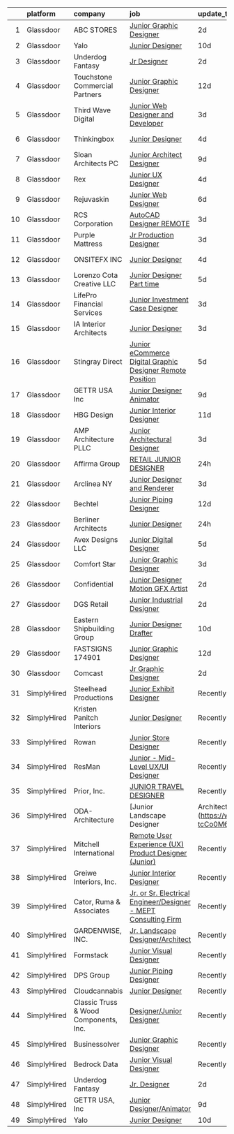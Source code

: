 

|    | platform    | company                               | job                                                                                                                                                                                                                                                                                                                                                                                                                                                                                                                                                                                                                                                                                                                                                                                                                                                                                                                                                                                                                                                                                                                                                                                                                                                                                                                                                                                                                                                                                                                                                      | update_time   | location            |
|---:|:------------|:--------------------------------------|:---------------------------------------------------------------------------------------------------------------------------------------------------------------------------------------------------------------------------------------------------------------------------------------------------------------------------------------------------------------------------------------------------------------------------------------------------------------------------------------------------------------------------------------------------------------------------------------------------------------------------------------------------------------------------------------------------------------------------------------------------------------------------------------------------------------------------------------------------------------------------------------------------------------------------------------------------------------------------------------------------------------------------------------------------------------------------------------------------------------------------------------------------------------------------------------------------------------------------------------------------------------------------------------------------------------------------------------------------------------------------------------------------------------------------------------------------------------------------------------------------------------------------------------------------------|:--------------|:--------------------|
|  1 | Glassdoor   | ABC STORES                            | [Junior Graphic Designer](https://www.glassdoor.com/partner/jobListing.htm?pos=117&ao=1136043&s=58&guid=000001815bdef9078d5c4ee66fdde3e6&src=GD_JOB_AD&t=SR&vt=w&ea=1&cs=1_fe75d8ee&cb=1655103748656&jobListingId=1007932047438&jrtk=3-0-1g5dttu9cr18s801-1g5dttu9qi6hp800-581b587e09c269dd-)                                                                                                                                                                                                                                                                                                                                                                                                                                                                                                                                                                                                                                                                                                                                                                                                                                                                                                                                                                                                                                                                                                                                                                                                                                                            | 2d            | Honolulu, HI        |
|  2 | Glassdoor   | Yalo                                  | [Junior Designer](https://www.glassdoor.com/partner/jobListing.htm?pos=116&ao=1136043&s=58&guid=000001815bdef9078d5c4ee66fdde3e6&src=GD_JOB_AD&t=SR&vt=w&ea=1&cs=1_47cf3c9d&cb=1655103748656&jobListingId=1007915051703&jrtk=3-0-1g5dttu9cr18s801-1g5dttu9qi6hp800-4f6cd1d169ecbdb3-)                                                                                                                                                                                                                                                                                                                                                                                                                                                                                                                                                                                                                                                                                                                                                                                                                                                                                                                                                                                                                                                                                                                                                                                                                                                                    | 10d           | Remote              |
|  3 | Glassdoor   | Underdog Fantasy                      | [Jr  Designer](https://www.glassdoor.com/partner/jobListing.htm?pos=109&ao=1136043&s=58&guid=000001815bdef9078d5c4ee66fdde3e6&src=GD_JOB_AD&t=SR&vt=w&cs=1_392d1051&cb=1655103748653&jobListingId=1007932103503&jrtk=3-0-1g5dttu9cr18s801-1g5dttu9qi6hp800-88605f5ca8597a17-)                                                                                                                                                                                                                                                                                                                                                                                                                                                                                                                                                                                                                                                                                                                                                                                                                                                                                                                                                                                                                                                                                                                                                                                                                                                                            | 2d            | Remote              |
|  4 | Glassdoor   | Touchstone Commercial Partners        | [Junior Graphic Designer](https://www.glassdoor.com/partner/jobListing.htm?pos=111&ao=1136043&s=58&guid=000001815bdef9078d5c4ee66fdde3e6&src=GD_JOB_AD&t=SR&vt=w&ea=1&cs=1_4e8e7daa&cb=1655103748654&jobListingId=1007905939785&jrtk=3-0-1g5dttu9cr18s801-1g5dttu9qi6hp800-b61bf675648c0073-)                                                                                                                                                                                                                                                                                                                                                                                                                                                                                                                                                                                                                                                                                                                                                                                                                                                                                                                                                                                                                                                                                                                                                                                                                                                            | 12d           | San Francisco, CA   |
|  5 | Glassdoor   | Third Wave Digital                    | [Junior Web Designer and Developer](https://www.glassdoor.com/partner/jobListing.htm?pos=128&ao=1136043&s=58&guid=000001815bdef9078d5c4ee66fdde3e6&src=GD_JOB_AD&t=SR&vt=w&cs=1_0741660d&cb=1655103748658&jobListingId=1007930419471&jrtk=3-0-1g5dttu9cr18s801-1g5dttu9qi6hp800-c8a9a5f532d509ba-)                                                                                                                                                                                                                                                                                                                                                                                                                                                                                                                                                                                                                                                                                                                                                                                                                                                                                                                                                                                                                                                                                                                                                                                                                                                       | 3d            | Macon, GA           |
|  6 | Glassdoor   | Thinkingbox                           | [Junior Designer](https://www.glassdoor.com/partner/jobListing.htm?pos=122&ao=1136043&s=58&guid=000001815bdef9078d5c4ee66fdde3e6&src=GD_JOB_AD&t=SR&vt=w&ea=1&cs=1_94512a9f&cb=1655103748657&jobListingId=1007927014473&jrtk=3-0-1g5dttu9cr18s801-1g5dttu9qi6hp800-903ec7d3e92af455-)                                                                                                                                                                                                                                                                                                                                                                                                                                                                                                                                                                                                                                                                                                                                                                                                                                                                                                                                                                                                                                                                                                                                                                                                                                                                    | 4d            | Salt Lake City, UT  |
|  7 | Glassdoor   | Sloan Architects  PC                  | [Junior Architect Designer](https://www.glassdoor.com/partner/jobListing.htm?pos=127&ao=1136043&s=58&guid=000001815bdef9078d5c4ee66fdde3e6&src=GD_JOB_AD&t=SR&vt=w&ea=1&cs=1_54332a76&cb=1655103748658&jobListingId=1007916160874&jrtk=3-0-1g5dttu9cr18s801-1g5dttu9qi6hp800-5f6489a6010ca54a-)                                                                                                                                                                                                                                                                                                                                                                                                                                                                                                                                                                                                                                                                                                                                                                                                                                                                                                                                                                                                                                                                                                                                                                                                                                                          | 9d            | Millbrook, NY       |
|  8 | Glassdoor   | Rex                                   | [Junior UX Designer](https://www.glassdoor.com/partner/jobListing.htm?pos=123&ao=1136043&s=58&guid=000001815bdef9078d5c4ee66fdde3e6&src=GD_JOB_AD&t=SR&vt=w&cs=1_278f5a8f&cb=1655103748657&jobListingId=1007927298805&jrtk=3-0-1g5dttu9cr18s801-1g5dttu9qi6hp800-4d2d944c74e4e317-)                                                                                                                                                                                                                                                                                                                                                                                                                                                                                                                                                                                                                                                                                                                                                                                                                                                                                                                                                                                                                                                                                                                                                                                                                                                                      | 4d            | Austin, TX          |
|  9 | Glassdoor   | Rejuvaskin                            | [Junior Web Designer](https://www.glassdoor.com/partner/jobListing.htm?pos=130&ao=1136043&s=58&guid=000001815bdef9078d5c4ee66fdde3e6&src=GD_JOB_AD&t=SR&vt=w&ea=1&cs=1_4d4cf273&cb=1655103748658&jobListingId=1007920743905&jrtk=3-0-1g5dttu9cr18s801-1g5dttu9qi6hp800-4dc2cc93caf86dea-)                                                                                                                                                                                                                                                                                                                                                                                                                                                                                                                                                                                                                                                                                                                                                                                                                                                                                                                                                                                                                                                                                                                                                                                                                                                                | 6d            | Tampa, FL           |
| 10 | Glassdoor   | RCS Corporation                       | [AutoCAD Designer  REMOTE](https://www.glassdoor.com/partner/jobListing.htm?pos=108&ao=1110586&s=58&guid=000001815bdef9078d5c4ee66fdde3e6&src=GD_JOB_AD&t=SR&vt=w&ea=1&cs=1_e0944955&cb=1655103748653&jobListingId=1007929746151&cpc=47CFDC01B3F81FAC&jrtk=3-0-1g5dttu9cr18s801-1g5dttu9qi6hp800-84931dfff3137969--6NYlbfkN0Ap6wMFXUUZlk7_bcngHGlPSO8u_zKMOa3H7Zjjw43xN16ylzgw0FVAuo3Y24qqXJVPKXWtnNL8MJIclpCeVvEsL2iu-jl90DninewE6RO3O8nL4sLNglBXkQjMKBCl8Ty5IFVUovo8Lm896lB2Xy7VfIqxMPb0yIIFUUmKJSAwUEPBbRHjwr0dOrVWlHwD_p2PQ6G-7y-gZ56FO_iQY82RqQW13wMIQFyEKBnIc5xGGnjEJRp1_59f6xUYst3XkUdOyV6V2FIrwIbccq6bMsz3jLHsBGxl3sxaR-FH6ybgVluR30IaDfRxYkBY1TgngknVFjiyclO_gz406pduYhbNgt8i9UVwRUHrFjWaKIqAzdWcfXtYClMROJELPbXSJ1yCLIWwJnFxCvKHTOEzovouRrWXW-twg2BFF1ChmHegSbC-t7x6i_U4cdUFlZy8Gz_6Y-tNtaXxErDGJeOEHzf5U18MnB4sdKHRtvoln2WM75zt28jarRvQShcOVC8lotgx35tsmMwCAya_nMX4Rqk2)                                                                                                                                                                                                                                                                                                                                                                                                                                                                                                                                                                                                                                                                      | 3d            | Raleigh, NC         |
| 11 | Glassdoor   | Purple Mattress                       | [Jr Production Designer](https://www.glassdoor.com/partner/jobListing.htm?pos=121&ao=1136043&s=58&guid=000001815bdef9078d5c4ee66fdde3e6&src=GD_JOB_AD&t=SR&vt=w&cs=1_04ea3dc5&cb=1655103748657&jobListingId=1007929049078&jrtk=3-0-1g5dttu9cr18s801-1g5dttu9qi6hp800-c2a77279ae547434-)                                                                                                                                                                                                                                                                                                                                                                                                                                                                                                                                                                                                                                                                                                                                                                                                                                                                                                                                                                                                                                                                                                                                                                                                                                                                  | 3d            | Lehi, UT            |
| 12 | Glassdoor   | ONSITEFX INC                          | [Junior Designer](https://www.glassdoor.com/partner/jobListing.htm?pos=102&ao=1110586&s=58&guid=000001815bdef9078d5c4ee66fdde3e6&src=GD_JOB_AD&t=SR&vt=w&ea=1&cs=1_5b2c2b75&cb=1655103748653&jobListingId=1007926774563&cpc=1EC006BEB16B588D&jrtk=3-0-1g5dttu9cr18s801-1g5dttu9qi6hp800-327c7a75df395174--6NYlbfkN0D788tVLZnHYB2JKTLmCXo4PydfvtZKcdbYx6lxKaz3IsjpekL0mtLl_mEPyEElpRi0zlTR1gW8iYqrpvgYQeszcGuNLrt-6zBEzBgXaiSsuAREbrpINu3pc4nrVk92qvstuOBueU-VBg_HXv6J6daeTYBdPQPEb4w24VtzISx2_3aKTq7WmUNtenOujNnXDOfL3xKDy6T1hIrM72mW58fjy5kyTJ2uwwWsv3NpOG6JXBXh-80xlTDWt8e1LiwttB26W8o7Jj5bvGGNDtf1rNHeUp2kb03HrGSYFTz2UiMWfoCq-HEHCna-nZKyTXgedw3U7r0QdxpupAjlK6iHJ0dymWKt0oUWYHrxiu5C__18NuVzOa1o86de_KZjkVsAPzM7sDFo6Ddg0v0W2RTkhJLF935Hyi_X_cCedZJgCCtSE4AY42msOzxugouxO1tQDeE1_q6MgPVsP_O9GYkzB3c-JxwLgg1cRmu1qlKMFNZ6fw_buPVAySwPiY3Yc4L1xqE%3D)                                                                                                                                                                                                                                                                                                                                                                                                                                                                                                                                                                                                                                                                                                 | 4d            | Deer Park, NY       |
| 13 | Glassdoor   | Lorenzo Cota Creative  LLC            | [Junior Designer  Part time ](https://www.glassdoor.com/partner/jobListing.htm?pos=105&ao=1110586&s=58&guid=000001815bdef9078d5c4ee66fdde3e6&src=GD_JOB_AD&t=SR&vt=w&ea=1&cs=1_ca4c2a37&cb=1655103748653&jobListingId=1007923480452&cpc=1FDE87803EF93CD3&jrtk=3-0-1g5dttu9cr18s801-1g5dttu9qi6hp800-735a1c234262dfab--6NYlbfkN0Aphv0BhfNSBw_0ebCVkaSkZ7Xt6eccFdKnnxJP8a7IHuizo12-A27A158Iz0MNhBEEK-C4GiQCNV4sNA13r5TCFWSjCQ7K5gAIsD_DYJDxuMG8i_OEVyYhsJ78g1o3BJy0czUD6PEuEzskCYCW7CDjyWY6iuUKzUCERg4H25VO4XdbcrCZVn-chxVrWtb9mtlfk4jo_DOs6r2nsBMNA8XlU4--CsHLj2TjQrAUMy2EXtqD8a_DQ3gD0CEYD-xAG04mY5ebsi2CFkN1A1r9pa5hMnF537cWeY3aWqsZNFvW5tTBwrw52S-_mjVkQt5ILHdZz7FpPMMJ5z_EA6cUGAaTFVcT4RynBu6sTP_upRTU55rTyWT4Xo68rWt3A5Lx83w6sRz-dpCwk6IFbksHyKxChoXeGraOX_2-SPOwqSfz4DwFc89vdvLA5Bsfbis7xPjaCwh79cNVvCN2zgXr0vsUHJLfQGkVYTS6qmNOjhvukaG4WG2JTM_1y0SwJCMaERU%3D)                                                                                                                                                                                                                                                                                                                                                                                                                                                                                                                                                                                                                                                                                     | 5d            | New York, NY        |
| 14 | Glassdoor   | LifePro Financial Services            | [Junior Investment Case Designer](https://www.glassdoor.com/partner/jobListing.htm?pos=101&ao=1110586&s=58&guid=000001815bdef9078d5c4ee66fdde3e6&src=GD_JOB_AD&t=SR&vt=w&ea=1&cs=1_218bd5da&cb=1655103748652&jobListingId=1007929447509&cpc=1AD9FB1E01C94A37&jrtk=3-0-1g5dttu9cr18s801-1g5dttu9qi6hp800-fcec1caedbea7867--6NYlbfkN0Dx3r3E47sSe5bB3PIy1uzBZvlB7xy2NhfhZMlxQTsxrNljbzALwoFluhHI_S6udic4tajgFtnjFtIKgAcltxnl7L-3I1k-9Kx_IGfBBjn7PpRe1DbbNS22BuLCwLKZLajbQw2CpoYYFlvZpwyIz2oPYpP718FEAOe9shNubQFu3xGMM37mgtM1Jh55T9ZdRHGIfaBx85ad3Rc8Jnrz6wUWdvVG7o4rid3DzG9ieGpGTWpLF4UtPirmBw6zmMFjOz6a5gRboEeCTWZFfnVDvM1pjFjwmAdjb5WoSaq44p7H8ZKgtc-bvTg7pbcOshuA6lp_clfiEdEbrWpr8yzFzsj8EgAcLZUVuVFSjNblp7I0tbzwWgnUr53ei-C7yRJFvaEMbXdQxoPneTBZiNjmxBXJNZcDU4qVsNDkeOchbdnVUeHQHktVzoRb9PGL7upQCdkPNnJqfoxs0IIC7OpUxn0DcI5tTGig5muz53hwjp8fVLmx59SFkfNbW8ITEhfRGAg-Et43s38kkQ%3D%3D)                                                                                                                                                                                                                                                                                                                                                                                                                                                                                                                                                                                                                                                                   | 3d            | San Diego, CA       |
| 15 | Glassdoor   | IA Interior Architects                | [Junior Designer](https://www.glassdoor.com/partner/jobListing.htm?pos=112&ao=1136043&s=58&guid=000001815bdef9078d5c4ee66fdde3e6&src=GD_JOB_AD&t=SR&vt=w&cs=1_aa056524&cb=1655103748653&jobListingId=1007929266123&jrtk=3-0-1g5dttu9cr18s801-1g5dttu9qi6hp800-765b84bd35144d78-)                                                                                                                                                                                                                                                                                                                                                                                                                                                                                                                                                                                                                                                                                                                                                                                                                                                                                                                                                                                                                                                                                                                                                                                                                                                                         | 3d            | Denver, CO          |
| 16 | Glassdoor   | Stingray Direct                       | [Junior eCommerce Digital Graphic Designer   Remote Position](https://www.glassdoor.com/partner/jobListing.htm?pos=107&ao=1110586&s=58&guid=000001815bdef9078d5c4ee66fdde3e6&src=GD_JOB_AD&t=SR&vt=w&ea=1&cs=1_6602598e&cb=1655103748653&jobListingId=1007923741709&cpc=AC285F3A3ECA6BB0&jrtk=3-0-1g5dttu9cr18s801-1g5dttu9qi6hp800-ca1309b66b79657c--6NYlbfkN0BhFJ8ddqZb8WQY2A-LeqcjzbfYC2yoFcx2RKsEMgWd6jGlCMHeR7ko2nHT3289qBai5XNC1ViXklPT3WNs2_u7ER1JOGWSYvxJxWskRdie3v46bNpVlxKyU1DIVQXhDtzHDF41iu98h4VRwKzPs6k3Veqtu8F_3ZVz8m1fz8iC-3euLieDQOUjgPFw16-zL96Bw0cL6iwJb3R0M5ijev9c0pwAQwj4X9H_p0v1l2UtNrFaO6qbmfQFOKl17rlMI2NBN4E9PzQp-oRGQ0ES2Y1zLlgyxKpb6jY-eEQ3es9PTUGdDqhsLLn-UGHmgIk8viIKK_R8Xnv9YU45Ld-NhJdbV3uM1TUsGxyvQUihAGHIoyl6s1gUfI1auyNv3GRpfBkw0UTYf-x51EsBvlf7Zf11fSnMrADQXpg4-Y12k7mj1Qp1vWWbR7S123Io17fu-AAFVn1y9m1xsG_B74p4CtGRmsVlRPxvm_Oe7UJ4GHCa-2ySD7BXB_GQZdNUaJIcaDI%3D)                                                                                                                                                                                                                                                                                                                                                                                                                                                                                                                                                                                                                                                     | 5d            | California          |
| 17 | Glassdoor   | GETTR USA  Inc                        | [Junior Designer Animator](https://www.glassdoor.com/partner/jobListing.htm?pos=113&ao=1136043&s=58&guid=000001815bdef9078d5c4ee66fdde3e6&src=GD_JOB_AD&t=SR&vt=w&ea=1&cs=1_2d8856df&cb=1655103748654&jobListingId=1007916962187&jrtk=3-0-1g5dttu9cr18s801-1g5dttu9qi6hp800-35bd3f9283882598-)                                                                                                                                                                                                                                                                                                                                                                                                                                                                                                                                                                                                                                                                                                                                                                                                                                                                                                                                                                                                                                                                                                                                                                                                                                                           | 9d            | New York, NY        |
| 18 | Glassdoor   | HBG Design                            | [Junior Interior Designer](https://www.glassdoor.com/partner/jobListing.htm?pos=118&ao=1136043&s=58&guid=000001815bdef9078d5c4ee66fdde3e6&src=GD_JOB_AD&t=SR&vt=w&cs=1_d91ad45f&cb=1655103748656&jobListingId=1007911081531&jrtk=3-0-1g5dttu9cr18s801-1g5dttu9qi6hp800-cc27a295567ee07a-)                                                                                                                                                                                                                                                                                                                                                                                                                                                                                                                                                                                                                                                                                                                                                                                                                                                                                                                                                                                                                                                                                                                                                                                                                                                                | 11d           | San Diego, CA       |
| 19 | Glassdoor   | AMP Architecture PLLC                 | [Junior Architectural Designer](https://www.glassdoor.com/partner/jobListing.htm?pos=124&ao=1136043&s=58&guid=000001815bdef9078d5c4ee66fdde3e6&src=GD_JOB_AD&t=SR&vt=w&ea=1&cs=1_c0957fbf&cb=1655103748657&jobListingId=1007929722222&jrtk=3-0-1g5dttu9cr18s801-1g5dttu9qi6hp800-83cd6e5b115f2e0c-)                                                                                                                                                                                                                                                                                                                                                                                                                                                                                                                                                                                                                                                                                                                                                                                                                                                                                                                                                                                                                                                                                                                                                                                                                                                      | 3d            | Brooklyn, NY        |
| 20 | Glassdoor   | Affirma Group                         | [RETAIL   JUNIOR DESIGNER](https://www.glassdoor.com/partner/jobListing.htm?pos=115&ao=1136043&s=58&guid=000001815bdef9078d5c4ee66fdde3e6&src=GD_JOB_AD&t=SR&vt=w&ea=1&cs=1_09af05ed&cb=1655103748656&jobListingId=1007933710894&jrtk=3-0-1g5dttu9cr18s801-1g5dttu9qi6hp800-fe8a620f3e5d35dd-)                                                                                                                                                                                                                                                                                                                                                                                                                                                                                                                                                                                                                                                                                                                                                                                                                                                                                                                                                                                                                                                                                                                                                                                                                                                           | 24h           | New York, NY        |
| 21 | Glassdoor   | Arclinea NY                           | [Junior Designer and Renderer](https://www.glassdoor.com/partner/jobListing.htm?pos=103&ao=1110586&s=58&guid=000001815bdef9078d5c4ee66fdde3e6&src=GD_JOB_AD&t=SR&vt=w&ea=1&cs=1_9e42f303&cb=1655103748653&jobListingId=1007929787528&cpc=3E251C7E648E8D76&jrtk=3-0-1g5dttu9cr18s801-1g5dttu9qi6hp800-c3c1c0ee3c9b7303--6NYlbfkN0BBGG9LMNqL16EzDx9S3nKk4b6IwprgSJginr0DZD_oW-LxatidhHjSZViq2pqA97seQVKiiIQU_zsbgODG_K8BUMJTlGr2RPijWyVg6pbFAhF1fZ6aOM0ZE750GUK7e1uOELLWT_xssawi7hGcMQwR4n7flHBbYR7v329Zu89dn6L3oUtHjLraCebVsYVWH9W-gR__h4Nl33MaU0ubqPj9ZqmxTmPRN1keudDtNjPSohdQVNmrBNUMGDvKvvMTjkWnYOQ_Ay9w9-wuUGx3bL-0Tb91qgrixlvQGWZL0nstgJgsvGCG2vOPMDebZfBcSHYmgFxckvPboQHivtP4SkTJS4AgtIaWkaUVr_9cO-dugcxTs-uxl62-OqhhQheg1YO0ufE0wQyL0UcDzK2eOT1D8spOUmcBFB-8qBsTAIzs8FRdApN89CiJ7I_rygdy1tux0xBLP11Bcgu2rR-Hwa2fsnr93fNL20tj-24VXcGmeChXVHoIUMj8rNvb5rqJZw0ZpmT5aN41UA%3D%3D)                                                                                                                                                                                                                                                                                                                                                                                                                                                                                                                                                                                                                                                                      | 3d            | New York, NY        |
| 22 | Glassdoor   | Bechtel                               | [Junior Piping Designer](https://www.glassdoor.com/partner/jobListing.htm?pos=125&ao=1136043&s=58&guid=000001815bdef9078d5c4ee66fdde3e6&src=GD_JOB_AD&t=SR&vt=w&cs=1_cb8464fb&cb=1655103748657&jobListingId=1007906409881&jrtk=3-0-1g5dttu9cr18s801-1g5dttu9qi6hp800-7db729c4102c9632-)                                                                                                                                                                                                                                                                                                                                                                                                                                                                                                                                                                                                                                                                                                                                                                                                                                                                                                                                                                                                                                                                                                                                                                                                                                                                  | 12d           | Reston, VA          |
| 23 | Glassdoor   | Berliner Architects                   | [Junior Designer](https://www.glassdoor.com/partner/jobListing.htm?pos=110&ao=1136043&s=58&guid=000001815bdef9078d5c4ee66fdde3e6&src=GD_JOB_AD&t=SR&vt=w&cs=1_338093e2&cb=1655103748653&jobListingId=1007935087444&jrtk=3-0-1g5dttu9cr18s801-1g5dttu9qi6hp800-f0f032a8604bec6f-)                                                                                                                                                                                                                                                                                                                                                                                                                                                                                                                                                                                                                                                                                                                                                                                                                                                                                                                                                                                                                                                                                                                                                                                                                                                                         | 24h           | California          |
| 24 | Glassdoor   | Avex Designs LLC                      | [Junior Digital Designer](https://www.glassdoor.com/partner/jobListing.htm?pos=114&ao=1136043&s=58&guid=000001815bdef9078d5c4ee66fdde3e6&src=GD_JOB_AD&t=SR&vt=w&ea=1&cs=1_97cb373d&cb=1655103748654&jobListingId=1007923818026&jrtk=3-0-1g5dttu9cr18s801-1g5dttu9qi6hp800-ef3f7de01599ea55-)                                                                                                                                                                                                                                                                                                                                                                                                                                                                                                                                                                                                                                                                                                                                                                                                                                                                                                                                                                                                                                                                                                                                                                                                                                                            | 5d            | Remote              |
| 25 | Glassdoor   | Comfort Star                          | [Junior Graphic Designer](https://www.glassdoor.com/partner/jobListing.htm?pos=119&ao=1136043&s=58&guid=000001815bdef9078d5c4ee66fdde3e6&src=GD_JOB_AD&t=SR&vt=w&ea=1&cs=1_68f5a5dc&cb=1655103748656&jobListingId=1007929200628&jrtk=3-0-1g5dttu9cr18s801-1g5dttu9qi6hp800-15eface311dbf464-)                                                                                                                                                                                                                                                                                                                                                                                                                                                                                                                                                                                                                                                                                                                                                                                                                                                                                                                                                                                                                                                                                                                                                                                                                                                            | 3d            | Miami, FL           |
| 26 | Glassdoor   | Confidential                          | [Junior Designer Motion GFX Artist](https://www.glassdoor.com/partner/jobListing.htm?pos=104&ao=1110586&s=58&guid=000001815bdef9078d5c4ee66fdde3e6&src=GD_JOB_AD&t=SR&vt=w&ea=1&cs=1_3e8bce5e&cb=1655103748653&jobListingId=1007932099486&cpc=42BEC95245890617&jrtk=3-0-1g5dttu9cr18s801-1g5dttu9qi6hp800-4d0465f6703585d2--6NYlbfkN0BdWmvb-rJl2QNnPZsqfom0WtyBpRDZD-qGOAPpXEAerS5-sa0bSRrZcEP67AQbcfSrhoC_8OzfgprOs7nwhfD5dr7yUAk_NEWf_M8MacgyeaxXqpbio8oWYY83260644x7lV19oMZ8Czsnk_RjqLo7jm49TE7qDXAcmdQUxumcBdISx9RXbtVWYoVsNBd1UIOiWjy0guywu05rg0JD63_tFkVCz84Gr-wTrn54swXCbhYGeoqgJ59WuN8aAagzRj0LOsiLQIC-7a9biaKG6ts9eyTTWeuAwjAVLfYSan_DTOrh_i5dXVk5fimBJxXjVza28SweeCLaqsSStu-xqYpdY2v3JcacPCdPDpVgcm3VuK4dilEczKY1bscghUjxrPjsK96Bz6pWUgLvL2OX4-rdbjtbIwKoZi3xBsdwImtBvzBexnw0HCwpQYwK7lFnUKAhvvhWC8TzRn5ERm0U2k30IrMWKWOjDYaozRvjax3AiyYzCbfBm_DRbvuVCLiQJmYIzf4qdlKYj5Cqu5LwEC8GziDqOKGVzCw%3D)                                                                                                                                                                                                                                                                                                                                                                                                                                                                                                                                                                                                                                               | 2d            | Baltimore, MD       |
| 27 | Glassdoor   | DGS Retail                            | [Junior Industrial Designer](https://www.glassdoor.com/partner/jobListing.htm?pos=126&ao=1136043&s=58&guid=000001815bdef9078d5c4ee66fdde3e6&src=GD_JOB_AD&t=SR&vt=w&ea=1&cs=1_1f1f8974&cb=1655103748658&jobListingId=1007931375554&jrtk=3-0-1g5dttu9cr18s801-1g5dttu9qi6hp800-124eda035d88b0a4-)                                                                                                                                                                                                                                                                                                                                                                                                                                                                                                                                                                                                                                                                                                                                                                                                                                                                                                                                                                                                                                                                                                                                                                                                                                                         | 2d            | Chicago, IL         |
| 28 | Glassdoor   | Eastern Shipbuilding Group            | [Junior Designer Drafter](https://www.glassdoor.com/partner/jobListing.htm?pos=120&ao=1136043&s=58&guid=000001815bdef9078d5c4ee66fdde3e6&src=GD_JOB_AD&t=SR&vt=w&cs=1_9a9c2e47&cb=1655103748657&jobListingId=1007913430914&jrtk=3-0-1g5dttu9cr18s801-1g5dttu9qi6hp800-456e7a0c09b3bac9-)                                                                                                                                                                                                                                                                                                                                                                                                                                                                                                                                                                                                                                                                                                                                                                                                                                                                                                                                                                                                                                                                                                                                                                                                                                                                 | 10d           | Panama City, FL     |
| 29 | Glassdoor   | FASTSIGNS  174901                     | [Junior Graphic Designer](https://www.glassdoor.com/partner/jobListing.htm?pos=129&ao=1136043&s=58&guid=000001815bdef9078d5c4ee66fdde3e6&src=GD_JOB_AD&t=SR&vt=w&ea=1&cs=1_501f88c6&cb=1655103748658&jobListingId=1007905140551&jrtk=3-0-1g5dttu9cr18s801-1g5dttu9qi6hp800-353e2dbd982a46e3-)                                                                                                                                                                                                                                                                                                                                                                                                                                                                                                                                                                                                                                                                                                                                                                                                                                                                                                                                                                                                                                                                                                                                                                                                                                                            | 12d           | Boca Raton, FL      |
| 30 | Glassdoor   | Comcast                               | [Jr  Graphic Designer](https://www.glassdoor.com/partner/jobListing.htm?pos=106&ao=1110586&s=58&guid=000001815bdef9078d5c4ee66fdde3e6&src=GD_JOB_AD&t=SR&vt=w&cs=1_b2ffc332&cb=1655103748653&jobListingId=1007931329171&cpc=F41FEAB56D215062&jrtk=3-0-1g5dttu9cr18s801-1g5dttu9qi6hp800-1e67329c1b33979b--6NYlbfkN0Cj-KmZPsf9w80C8b1WzNVrlanjD2SXJjxuCbUWHsXPZiC6FTruxIcdQ1dQznPtbQSV1b3xhXTZBcpqCXw5G3MqR-fmWmWcHJoczFrcuOjIjjmqsLapSga1BnZMiyGW5IJTjnLY2TcMI6ZYBHxDpb0G6UDJHRlJOlPOPaDYyFotI5P1IPXEyu7sI5ID1ciVWJOTDxQfXarZH4L_uQ46ByKXwujOpb5XzqLTA_I0Jy5UOgnsh9rv_L1Bd52M_-o1MMkqDWEpl4zHb4qbGxIMcURruRftbNnYoTe9Jylsae2icdTGACqhj-3z4tWxpDk0vxQ08uPwsM6VQGPbUx-6EnmI6oGA9u6TDxLuGsB5ba3MieVLDqmiTVTKYDVvKEYq9KwhTyMKQzxW-i6Ok8-bn6R3R37952OlAqBPvtS536jZH2McTG8q1xe_gyY_YbPFSOZHjB3XPICjGzTXWCK0X4FHZrjDNh8acxNkkO_2-NlBwgoqrkShYhekXRdXsAb12FEHulAY2Mo_lagXxpCBsCK5fdeDrjrgnveQv8lNvh7vMmaqwGxvVxiPzPKdP5BLw3dJYj3UYsDHxCLXsF385YJYP6OsPIX6j0HtV2VwyR0iN1axM5VWRcYfqmXBZ6mvDc8NpiWDVdpuS7Z-4BRHhAAWYjPsSEMU26gGxMSoSE2FMy_LXl207iSzl8U2RheGWpePUpWd_tK_T5HkECt9KxE41aCu0vitOiKuKKVxAC-z5jFGp3HkTgicQUrCQg-LIrrGOcOVBSsTn0VhPEap-MPWRhqoG7BZ4RTtLq4m3ESkSFgsff0RFXBRAxNlf-2BeSz1-gANLdpL6dLdaZMiYHKCkb7enyfC4l0NFH8IyuxXnKUN7I7F4eLo04naIUwdBY5THPfO48Ww9-F_aU8GHpO-IB0Z-vGO0h482d0yp_Yl2by28xG9-hu6Gzznn1HsIc6y8eirwmhcWyLPvLb83HLE2uvFRXpIYTHhjEivf1Sm6U2hoogwHVXk7oGbaLQapsxXOdVp3OWCZ2h6Ck6kEnSofquOcQQphGg7TeeGmKoFExw4aebqTY8VJaEiJmPspbmGDVWA-AJoJRozL9QT6AykJmzsif9QjrDSKx-8CJ_0k4Wh7LPkIoBcaTl1yIfoXXbOqhqqaGJ_iM1zL7Cf-VIoQkduie6T2Wg%3D) | 2d            | Philadelphia, PA    |
| 31 | SimplyHired | Steelhead Productions                 | [Junior Exhibit Designer](https://www.simplyhired.com/job/U7hXJ_WBqtPUIErdrweYjYlwtplXEvUmGQgy8f-HVZl5vXqlQ8-gAA?q=junior+designer)                                                                                                                                                                                                                                                                                                                                                                                                                                                                                                                                                                                                                                                                                                                                                                                                                                                                                                                                                                                                                                                                                                                                                                                                                                                                                                                                                                                                                      | Recently      | Las Vegas, NV       |
| 32 | SimplyHired | Kristen Panitch Interiors             | [Junior Designer](https://www.simplyhired.com/job/Gn2i6ZECGY12j7fPohySxc9mINebLFNGKkbERpawQ50KGVUSkKRc5Q?q=junior+designer)                                                                                                                                                                                                                                                                                                                                                                                                                                                                                                                                                                                                                                                                                                                                                                                                                                                                                                                                                                                                                                                                                                                                                                                                                                                                                                                                                                                                                              | Recently      | California          |
| 33 | SimplyHired | Rowan                                 | [Junior Store Designer](https://www.simplyhired.com/job/diD7jzC-JboY1h36jxcW7sMK0s9ybGyPvt0VPYfneCPO1yloVJZP9w?q=junior+designer)                                                                                                                                                                                                                                                                                                                                                                                                                                                                                                                                                                                                                                                                                                                                                                                                                                                                                                                                                                                                                                                                                                                                                                                                                                                                                                                                                                                                                        | Recently      | Remote              |
| 34 | SimplyHired | ResMan                                | [Junior - Mid-Level UX/UI Designer](https://www.simplyhired.com/job/W7Ug_PKm_F7mfDKDF98gHZoM-bInmwNSx72mExk3Y5FUa4D58XNBKw?q=junior+designer)                                                                                                                                                                                                                                                                                                                                                                                                                                                                                                                                                                                                                                                                                                                                                                                                                                                                                                                                                                                                                                                                                                                                                                                                                                                                                                                                                                                                            | Recently      | Plano, TX           |
| 35 | SimplyHired | Prior, Inc.                           | [JUNIOR TRAVEL DESIGNER](https://www.simplyhired.com/job/k0sH2eHRR202PWDNjtVJ441gV3WSaY4Y-24hz-aWp-HIUzLtOTRv3g?q=junior+designer)                                                                                                                                                                                                                                                                                                                                                                                                                                                                                                                                                                                                                                                                                                                                                                                                                                                                                                                                                                                                                                                                                                                                                                                                                                                                                                                                                                                                                       | Recently      | New York, NY        |
| 36 | SimplyHired | ODA-Architecture                      | [Junior Landscape Designer | Architect](https://www.simplyhired.com/job/aSBGM9YL85IxQqIRWGfRHh5WAjr01Ik-tcCo0M67lKJ8LvfbB_yWNg?q=junior+designer)                                                                                                                                                                                                                                                                                                                                                                                                                                                                                                                                                                                                                                                                                                                                                                                                                                                                                                                                                                                                                                                                                                                                                                                                                                                                                                                                                                                                        | Recently      | New York, NY        |
| 37 | SimplyHired | Mitchell International                | [Remote User Experience (UX) Product Designer (Junior)](https://www.simplyhired.com/job/VqQ8ddOEAOGQo06_RUwdtWp0oyLFytC6hYtz6CJ7lLEoNSdM6LkX4g?q=junior+designer)                                                                                                                                                                                                                                                                                                                                                                                                                                                                                                                                                                                                                                                                                                                                                                                                                                                                                                                                                                                                                                                                                                                                                                                                                                                                                                                                                                                        | Recently      | San Diego, CA       |
| 38 | SimplyHired | Greiwe Interiors, Inc.                | [Junior Interior Designer](https://www.simplyhired.com/job/UDsuRSypSKQfltzbasa3w0rMr4htIPVArX1GgzyIqbvP4ubBg7TK9g?q=junior+designer)                                                                                                                                                                                                                                                                                                                                                                                                                                                                                                                                                                                                                                                                                                                                                                                                                                                                                                                                                                                                                                                                                                                                                                                                                                                                                                                                                                                                                     | Recently      | Cincinnati, OH      |
| 39 | SimplyHired | Cator, Ruma & Associates              | [Jr. or Sr. Electrical Engineer/Designer - MEPT Consulting Firm](https://www.simplyhired.com/job/Ih94KnJm5gF5sRmwgZAzg4EaET2HYQ7fQin8EgEJYxqZ4wx-Ei6Fyg?q=junior+designer)                                                                                                                                                                                                                                                                                                                                                                                                                                                                                                                                                                                                                                                                                                                                                                                                                                                                                                                                                                                                                                                                                                                                                                                                                                                                                                                                                                               | Recently      | Lakewood, CO        |
| 40 | SimplyHired | GARDENWISE, INC.                      | [Jr. Landscape Designer/Architect](https://www.simplyhired.com/job/sXw96aLvK0cdoZwcWeG1EAtJ2uLX6wGj8tQ65_8LICdho-hBms77jQ?q=junior+designer)                                                                                                                                                                                                                                                                                                                                                                                                                                                                                                                                                                                                                                                                                                                                                                                                                                                                                                                                                                                                                                                                                                                                                                                                                                                                                                                                                                                                             | Recently      | Arlington, VA       |
| 41 | SimplyHired | Formstack                             | [Junior Visual Designer](https://www.simplyhired.com/job/dCBrmfk0rtVcE0gDx66-dv3kXqT-SztIn73o_A8xbVcke96eGzbWBg?q=junior+designer)                                                                                                                                                                                                                                                                                                                                                                                                                                                                                                                                                                                                                                                                                                                                                                                                                                                                                                                                                                                                                                                                                                                                                                                                                                                                                                                                                                                                                       | Recently      | Remote              |
| 42 | SimplyHired | DPS Group                             | [Junior Piping Designer](https://www.simplyhired.com/job/AXYjjQyD7A9Bmyor4AQ-_C-0wEaLk4DU6WLOTBOo4H1icJD_Zi4g5A?q=junior+designer)                                                                                                                                                                                                                                                                                                                                                                                                                                                                                                                                                                                                                                                                                                                                                                                                                                                                                                                                                                                                                                                                                                                                                                                                                                                                                                                                                                                                                       | Recently      | Framingham, MA      |
| 43 | SimplyHired | Cloudcannabis                         | [Junior Designer](https://www.simplyhired.com/job/Cayi0ErPca5rpd8ITwp4rokcX4j9MTZ2VuUO37V3vjh8EC7EZsTtHw?q=junior+designer)                                                                                                                                                                                                                                                                                                                                                                                                                                                                                                                                                                                                                                                                                                                                                                                                                                                                                                                                                                                                                                                                                                                                                                                                                                                                                                                                                                                                                              | Recently      | Troy, MI            |
| 44 | SimplyHired | Classic Truss & Wood Components, Inc. | [Designer/Junior Designer](https://www.simplyhired.com/job/FGqsakCnujAqK9zJ0Rb0LjxcM6RXSGOEWIGiN4Zx0Ovay5aTpq7k7Q?q=junior+designer)                                                                                                                                                                                                                                                                                                                                                                                                                                                                                                                                                                                                                                                                                                                                                                                                                                                                                                                                                                                                                                                                                                                                                                                                                                                                                                                                                                                                                     | Recently      | Clarksville, IN     |
| 45 | SimplyHired | Businessolver                         | [Junior Graphic Designer](https://www.simplyhired.com/job/myAUutgLkTIK4TQkHPQS2nwzUi-6sRDemL38iYs-HqsTsdE2dyLiWQ?q=junior+designer)                                                                                                                                                                                                                                                                                                                                                                                                                                                                                                                                                                                                                                                                                                                                                                                                                                                                                                                                                                                                                                                                                                                                                                                                                                                                                                                                                                                                                      | Recently      | West Des Moines, IA |
| 46 | SimplyHired | Bedrock Data                          | [Junior Visual Designer](https://www.simplyhired.com/job/GJRMCweeDUl_JE5Rmb1JZgnBko9sLwljZUuokYK_9u47LROvPKV8nA?q=junior+designer)                                                                                                                                                                                                                                                                                                                                                                                                                                                                                                                                                                                                                                                                                                                                                                                                                                                                                                                                                                                                                                                                                                                                                                                                                                                                                                                                                                                                                       | Recently      | Remote              |
| 47 | SimplyHired | Underdog Fantasy                      | [Jr. Designer](https://www.simplyhired.com/job/3qHITQeYzQr7gevVzC8jYosYFVNgkJcA2FIO2cIXbZhbk0HoVyWGcQ?q=junior+designer)                                                                                                                                                                                                                                                                                                                                                                                                                                                                                                                                                                                                                                                                                                                                                                                                                                                                                                                                                                                                                                                                                                                                                                                                                                                                                                                                                                                                                                 | 2d            | Remote              |
| 48 | SimplyHired | GETTR USA, Inc                        | [Junior Designer/Animator](https://www.simplyhired.com/job/iogG_AlFu4doAixtSQ_1hPdMTQvkItFkz9jJ_dMcQSxu4McKI5ikcw?q=junior+designer)                                                                                                                                                                                                                                                                                                                                                                                                                                                                                                                                                                                                                                                                                                                                                                                                                                                                                                                                                                                                                                                                                                                                                                                                                                                                                                                                                                                                                     | 9d            | Manhattan, NY       |
| 49 | SimplyHired | Yalo                                  | [Junior Designer](https://www.simplyhired.com/job/TU5CHQj2QikyTRM5w9wJcWfp-hgsoIMXiv-xbFpHf6H-ELxioDZujg?q=junior+designer)                                                                                                                                                                                                                                                                                                                                                                                                                                                                                                                                                                                                                                                                                                                                                                                                                                                                                                                                                                                                                                                                                                                                                                                                                                                                                                                                                                                                                              | 10d           | Remote              |